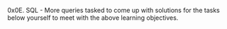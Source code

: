 0x0E. SQL - More queries
tasked to come up with solutions for the tasks below yourself to meet with the above learning objectives.
